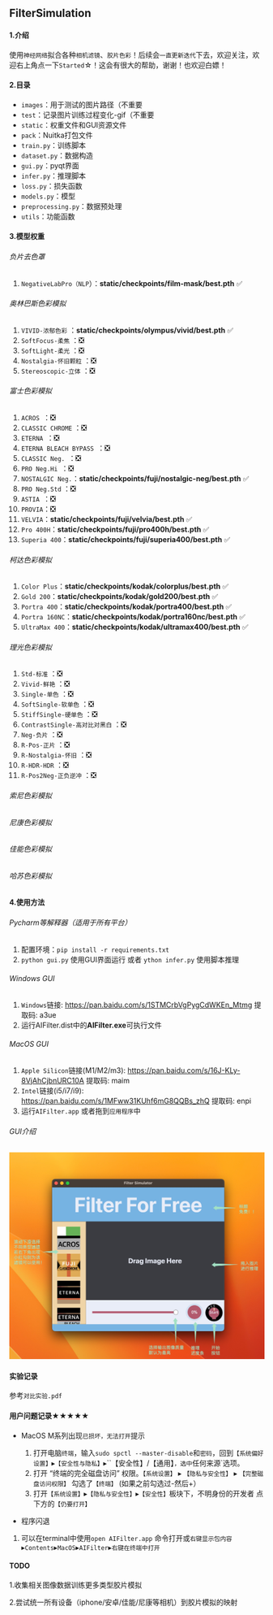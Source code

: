 ## FilterSimulation

#### 1.介绍
使用`神经网络`拟合各种`相机滤镜`、`胶片色彩`！后续会`一直更新迭代`下去，欢迎关注，欢迎右上角点一下`Started`☆！这会有很大的帮助，谢谢！也欢迎白嫖！

#### 2.目录
- `images`：用于测试的图片路径（不重要
- `test`：记录图片训练过程变化-gif（不重要
- `static`：权重文件和GUI资源文件
- `pack`：Nuitka打包文件
- `train.py`：训练脚本
- `dataset.py`：数据构造
- `gui.py`：pyqt界面
- `infer.py`：推理脚本
- `loss.py`：损失函数
- `models.py`：模型
- `preprocessing.py`：数据预处理
- `utils`：功能函数

#### 3.模型权重
###### 负片去色罩
1. `NegativeLabPro（NLP`）：**static/checkpoints/film-mask/best.pth** ✅️

###### 奥林巴斯色彩模拟
1. `VIVID-浓郁色彩` ：**static/checkpoints/olympus/vivid/best.pth** ✅
2. `SoftFocus-柔焦` ：❎
3. ️`SoftLight-柔光` ：❎
4. `Nostalgia-怀旧颗粒` ：❎
5. `Stereoscopic-立体` ：❎

###### 富士色彩模拟
1. `ACROS `：❎
2. `CLASSIC CHROME` ：❎
3. `ETERNA `：❎
4. `ETERNA BLEACH BYPASS `：❎
5. `CLASSIC Neg. `：❎
6. `PRO Neg.Hi `：❎
7. `NOSTALGIC Neg.`：**static/checkpoints/fuji/nostalgic-neg/best.pth** ✅
8. `PRO Neg.Std` ：❎
9. `ASTIA `：❎
10. `PROVIA`：❎
11. `VELVIA`：**static/checkpoints/fuji/velvia/best.pth** ✅
12. `Pro 400H`：**static/checkpoints/fuji/pro400h/best.pth** ✅
13. `Superia 400`：**static/checkpoints/fuji/superia400/best.pth** ✅


###### 柯达色彩模拟
1. `Color Plus`：**static/checkpoints/kodak/colorplus/best.pth** ✅
2. `Gold 200`：**static/checkpoints/kodak/gold200/best.pth** ✅
3. `Portra 400`：**static/checkpoints/kodak/portra400/best.pth** ✅
4. `Portra 160NC`：**static/checkpoints/kodak/portra160nc/best.pth** ✅ 
5. `UltraMax 400`：**static/checkpoints/kodak/ultramax400/best.pth** ✅

###### 理光色彩模拟
1. `Std-标准` ：❎
2. `Vivid-鲜艳` ：❎
3. `Single-单色` ：❎
4. `SoftSingle-软单色` ：❎
5. `StiffSingle-硬单色` ：❎
6. `ContrastSingle-高对比对黑白` ：❎
7. `Neg-负片` ：❎
8. `R-Pos-正片` ：❎
9. `R-Nostalgia-怀旧` ：❎
10. `R-HDR-HDR` ：❎
11. `R-Pos2Neg-正负逆冲` ：❎

###### 索尼色彩模拟

###### 尼康色彩模拟

###### 佳能色彩模拟

###### 哈苏色彩模拟

#### 4.使用方法
###### Pycharm等解释器（适用于所有平台）

1. 配置环境：`pip install -r requirements.txt`
2. `python gui.py` 使用GUI界面运行 或者 `ython infer.py` 使用脚本推理

###### Windows GUI

1. `Windows`链接: https://pan.baidu.com/s/1STMCrbVgPygCdWKEn_Mtmg 提取码: a3ue
2. 运行AIFilter.dist中的**AIFilter.exe**可执行文件

###### MacOS GUI

1. `Apple Silicon`链接(M1/M2/m3): https://pan.baidu.com/s/16J-KLy-8VjAhCjbnURC10A 提取码: maim 
2. `Intel`链接(i5/i7/i9): https://pan.baidu.com/s/1MFww31KUhf6mG8QQBs_zhQ 提取码: enpi 
3. 运行`AIFilter.app` 或者拖到`应用程序`中

###### GUI介绍

![](comment.jpg)

#### 实验记录

参考`对比实验.pdf`

#### 用户问题记录★★★★★

- MacOS M系列出现`已损坏，无法打开`提示
  1. 打开电脑`终端`，输入`sudo spctl --master-disable`和`密码`，回到`【系统偏好设置】`▸`【安全性与隐私】`▸``【安全性】/【通用】`，选中`任何来源`选项。
  2. 打开 “终端的完全磁盘访问” 权限。`【系统设置】` ▸ `【隐私与安全性】` ▸ `【完整磁盘访问权限】` 勾选了`【终端】` (如果之前勾选过-然后+）
  3. 打开`【系统设置】`▸`【隐私与安全性】`▸`【安全性】`板块下，不明身份的开发者 点下方的`【仍要打开】`

-  程序闪退
  1. 可以在terminal中使用`open AIFilter.app` 命令打开或`右键显示包内容`▸`Contents`▸`MacOS`▸`AIFilter`▸`右键在终端中打开`

#### TODO

1.收集相关图像数据训练更多类型胶片模拟

2.尝试统一所有设备（iphone/安卓/佳能/尼康等相机）到胶片模拟的映射
